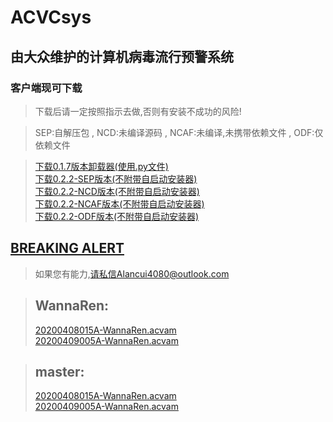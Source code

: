 # ACVCsys
## 由大众维护的计算机病毒流行预警系统
### 客户端现可下载 
> 下载后请一定按照指示去做,否则有安装不成功的风险!

>SEP:自解压包 , NCD:未编译源码 , NCAF:未编译,未携带依赖文件 , ODF:仅依赖文件

> [下载0.1.7版本卸载器(使用.py文件)](./Client/Unistall.bat)  <br />
> [下载0.2.2-SEP版本(不附带自启动安装器)](./Client/v0.2.2/sep/acvc_installer.exe)  <br />
> [下载0.2.2-NCD版本(不附带自启动安装器)](./Client/v0.2.2/ncaf/source.zip)  <br />
> [下载0.2.2-NCAF版本(不附带自启动安装器)](./Client/v0.2.2/ncd/main_acvc.py)  <br />
> [下载0.2.2-ODF版本(不附带自启动安装器)](./Client/v0.2.2/odf/source.zip)


## [BREAKING ALERT](./breaking0.acvam)


>如果您有能力,请私信Alancui4080@outlook.com



> ## WannaRen:
  >  [20200408015A-WannaRen.acvam](./2020-WannaRen/20200408015A-WannaRen.acvam)  <br />
  >  [20200409005A-WannaRen.acvam](./2020-WannaRen/20200409005A-WannaRen.acvam)

> ## master:
  > [20200408015A-WannaRen.acvam](./master/20200408015A-WannaRen.acvam)  <br />
  > [20200409005A-WannaRen.acvam](./master/20200409005A-WannaRen.acvam)


